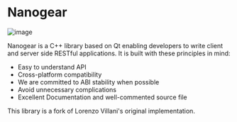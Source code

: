 Nanogear
========

![image][1]

Nanogear is a C++ library based on Qt enabling developers to write client and server side RESTful applications. It is built with these principles in mind:

- Easy to understand API
- Cross-platform compatibility
- We are committed to ABI stability when possible
- Avoid unnecessary complications
- Excellent Documentation and well-commented source file

[1]: http://s8.postimg.org/nhb9dnujp/header.jpg

This library is a fork of Lorenzo Villani's original implementation.
